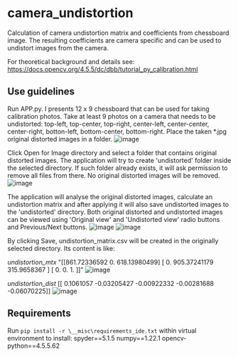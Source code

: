 # camera_undistortion
 Calculation of camera undistortion matrix and coefficients from chessboard image. The resulting coefficients are camera specific and can be used to undistort images from the camera.

For theoretical background and details see:
https://docs.opencv.org/4.5.5/dc/dbb/tutorial_py_calibration.html

## Use guidelines

Run APP.py. I presents 12 x 9 chessboard that can be used for taking calibration photos. Take at least 9 photos on a camera that needs to be undistorted: top-left, top-center, top-right, center-left, center-center, center-right, botton-left, bottom-center, bottom-right. Place the taken \*.jpg original distorted images in a folder.
![image](https://user-images.githubusercontent.com/24581566/150663909-863dbc7b-3bbb-4826-8357-9b77b7b8a1aa.png)

Click Open for Image directory and select a folder that contains original distorted images. The application will try to create 'undistorted' folder inside the selected directory. If such folder already exists, it will ask permission to remove all files from there. No original distorted images will be removed.
![image](https://user-images.githubusercontent.com/24581566/150664009-fcfb5381-3aa5-4d5b-95c0-dcc6bbd28334.png)

The application will analyse the original distorted images, calculate an undistortion matrix and after applying it will also save undistorted images to the 'undistorted' directory.
Both original distorted and undistorted images can be viewed using 'Original view' and 'Undistorted view' radio buttons and Previous/Next buttons.
![image](https://user-images.githubusercontent.com/24581566/150664047-7c56fcc6-acab-4d61-a2c1-ff44154fcdbf.png)
![image](https://user-images.githubusercontent.com/24581566/150664052-60daf6ae-7fb8-4dd4-9a7e-39885f33e6d0.png)

By clicking Save, undistortion_matrix.csv will be created in the originally selected directory. Its content is like:

*undistortion_mtx*
"[[861.72336592   0.         618.13980499]
 [  0.         905.37241179 315.9658367 ]
 [  0.           0.           1.        ]]"
![image](https://user-images.githubusercontent.com/24581566/150664120-e49e177c-d20b-4b76-80b6-9521175609f2.png)

*undistortion_dist*
[[ 0.1061057  -0.03205427 -0.00922332 -0.00281688 -0.06070225]]
![image](https://user-images.githubusercontent.com/24581566/150664132-bd93b70d-3462-4df9-a156-4d9833ac5f74.png)


## Requirements
Run ```pip install -r \__misc\requirements_ide.txt``` within virtual environment to install: 
spyder==5.1.5
numpy==1.22.1
opencv-python==4.5.5.62
